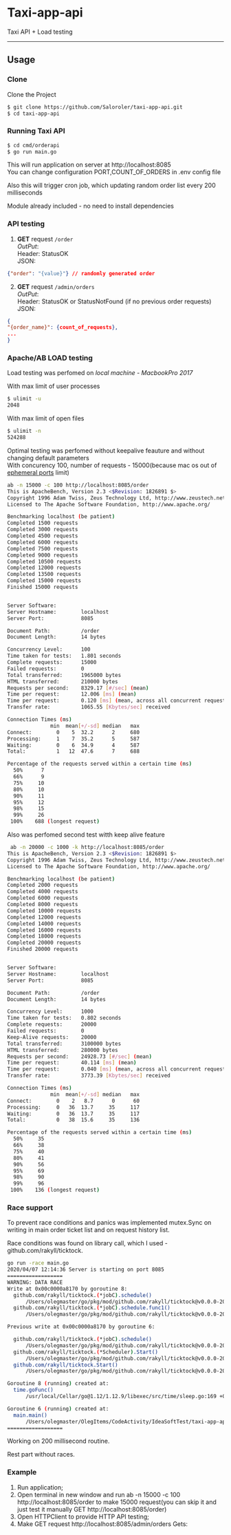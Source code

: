 # Taxi-app-api

Taxi API + Load testing

-------------

## Usage

### Clone
Clone the Project

```sh
$ git clone https://github.com/Saloroler/taxi-app-api.git
$ cd taxi-app-api
```

### Running Taxi API
```sh
$ cd cmd/orderapi
$ go run main.go
```

This will run application on server at http://localhost:8085 <br />
You can change configuration PORT,COUNT_OF_ORDERS in .env config file

Also this will trigger cron job, which updating random order list every 200 milliseconds <br />

Module already included - no need to install dependencies

### API testing

1) **GET** request `/order` <br />
*OutPut*: <br />
Header: StatusOK <br />
JSON: 
```json
{"order": "{value}"} // randomly generated order
```
2) **GET** request `/admin/orders` <br />
*OutPut*: <br />
Header: StatusOK or StatusNotFound (if no previous order requests)<br />
JSON: 
```json
{
"{order_name}": {count_of_requests},
...
} 
```

### Apache/AB LOAD testing 

Load testing was perfomed on *local machine - MacbookPro 2017*

With max limit of user processes 

```sh
$ ulimit -u
2048
```

With max limit of open files

```sh
$ ulimit -n
524288
```

Optimal testing was perfomed without keepalive feauture and without changing default parameters <br />
With concurency 100, number of requests - 15000(because mac os out of [ephemeral ports](https://www.ncftp.com/ncftpd/doc/misc/ephemeral_ports.html) limit)
```sh
ab -n 15000 -c 100 http://localhost:8085/order
This is ApacheBench, Version 2.3 <$Revision: 1826891 $>
Copyright 1996 Adam Twiss, Zeus Technology Ltd, http://www.zeustech.net/
Licensed to The Apache Software Foundation, http://www.apache.org/

Benchmarking localhost (be patient)
Completed 1500 requests
Completed 3000 requests
Completed 4500 requests
Completed 6000 requests
Completed 7500 requests
Completed 9000 requests
Completed 10500 requests
Completed 12000 requests
Completed 13500 requests
Completed 15000 requests
Finished 15000 requests


Server Software:        
Server Hostname:        localhost
Server Port:            8085

Document Path:          /order
Document Length:        14 bytes

Concurrency Level:      100
Time taken for tests:   1.801 seconds
Complete requests:      15000
Failed requests:        0
Total transferred:      1965000 bytes
HTML transferred:       210000 bytes
Requests per second:    8329.17 [#/sec] (mean)
Time per request:       12.006 [ms] (mean)
Time per request:       0.120 [ms] (mean, across all concurrent requests)
Transfer rate:          1065.55 [Kbytes/sec] received

Connection Times (ms)
              min  mean[+/-sd] median   max
Connect:        0    5  32.2      2     680
Processing:     1    7  35.2      5     587
Waiting:        0    6  34.9      4     587
Total:          1   12  47.6      7     688

Percentage of the requests served within a certain time (ms)
  50%      7
  66%      9
  75%     10
  80%     10
  90%     11
  95%     12
  98%     15
  99%     26
 100%    688 (longest request)
```

Also was perfomed second test witth keep alive feature <br />

```sh
 ab -n 20000 -c 1000 -k http://localhost:8085/order
This is ApacheBench, Version 2.3 <$Revision: 1826891 $>
Copyright 1996 Adam Twiss, Zeus Technology Ltd, http://www.zeustech.net/
Licensed to The Apache Software Foundation, http://www.apache.org/

Benchmarking localhost (be patient)
Completed 2000 requests
Completed 4000 requests
Completed 6000 requests
Completed 8000 requests
Completed 10000 requests
Completed 12000 requests
Completed 14000 requests
Completed 16000 requests
Completed 18000 requests
Completed 20000 requests
Finished 20000 requests


Server Software:        
Server Hostname:        localhost
Server Port:            8085

Document Path:          /order
Document Length:        14 bytes

Concurrency Level:      1000
Time taken for tests:   0.802 seconds
Complete requests:      20000
Failed requests:        0
Keep-Alive requests:    20000
Total transferred:      3100000 bytes
HTML transferred:       280000 bytes
Requests per second:    24928.73 [#/sec] (mean)
Time per request:       40.114 [ms] (mean)
Time per request:       0.040 [ms] (mean, across all concurrent requests)
Transfer rate:          3773.39 [Kbytes/sec] received

Connection Times (ms)
              min  mean[+/-sd] median   max
Connect:        0    2   8.7      0      60
Processing:     0   36  13.7     35     117
Waiting:        0   36  13.7     35     117
Total:          0   38  15.6     35     136

Percentage of the requests served within a certain time (ms)
  50%     35
  66%     38
  75%     40
  80%     41
  90%     56
  95%     69
  98%     90
  99%     96
 100%    136 (longest request)
```

### Race support
To prevent race conditions and panics was implemented mutex.Sync on writing in main order ticket list and on request history list.

Race conditions was found on library call, which I used - github.com/rakyll/ticktock.
```sh
go run -race main.go
2020/04/07 12:14:36 Server is starting on port 8085
==================
WARNING: DATA RACE
Write at 0x00c0000a8170 by goroutine 8:
  github.com/rakyll/ticktock.(*jobC).schedule()
      /Users/olegmaster/go/pkg/mod/github.com/rakyll/ticktock@v0.0.0-20140205200441-dd30f2fe99ad/ticktock.go:151 +0x30e
  github.com/rakyll/ticktock.(*jobC).schedule.func1()
      /Users/olegmaster/go/pkg/mod/github.com/rakyll/ticktock@v0.0.0-20140205200441-dd30f2fe99ad/ticktock.go:155 +0xf0

Previous write at 0x00c0000a8170 by goroutine 6:

  github.com/rakyll/ticktock.(*jobC).schedule()
      /Users/olegmaster/go/pkg/mod/github.com/rakyll/ticktock@v0.0.0-20140205200441-dd30f2fe99ad/ticktock.go:151 +0x30e
  github.com/rakyll/ticktock.(*Scheduler).Start()
      /Users/olegmaster/go/pkg/mod/github.com/rakyll/ticktock@v0.0.0-20140205200441-dd30f2fe99ad/ticktock.go:124 +0x114
  github.com/rakyll/ticktock.Start()
      /Users/olegmaster/go/pkg/mod/github.com/rakyll/ticktock@v0.0.0-20140205200441-dd30f2fe99ad/ticktock.go:67 +0x4a

Goroutine 8 (running) created at:
  time.goFunc()
      /usr/local/Cellar/go@1.12/1.12.9/libexec/src/time/sleep.go:169 +0x51

Goroutine 6 (running) created at:
  main.main()
      /Users/olegmaster/OlegItems/CodeActivity/IdeaSoftTest/taxi-app-api/cmd/orderapi/main.go:54 +0x6bc
==================
```
Working on 200 millisecond routine.

Rest part without races.

### Example 
1) Run application;
2) Open terminal in new window and run ab -n 15000 -c 100 http://localhost:8085/order to make 15000 request(you can skip it and just test it manually GET http://localhost:8085/order)
3) Open HTTPClient to provide HTTP API testing;
4) Make GET request http://localhost:8085/admin/orders
Gets:
